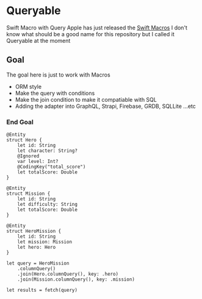 # Queryable
Swift Macro with Query 
Apple has just released the [Swift Macros](https://docs.swift.org/swift-book/documentation/the-swift-programming-language/macros/)
I don't know what should be a good name for this repository but I called it Queryable at the moment 

## Goal 

The goal here is just to work with Macros 
- ORM style
- Make the query with conditions
- Make the join condition to make it compatiable with SQL
- Adding the adapter into GraphQL, Strapi, Firebase, GRDB, SQLLite ...etc

### End Goal
```
@Entity
struct Hero {
    let id: String
    let character: String?
    @Ignored
    var level: Int?
    @CodingKey("total_score")
    let totalScore: Double
}

@Entity
struct Mission {
    let id: String
    let difficulty: String
    let totalScore: Double
}

@Entity
struct HeroMission {
    let id: String
    let mission: Mission
    let hero: Hero
}

let query = HeroMission
    .columnQuery()
    .join(Hero.columnQuery(), key: .hero)
    .join(Mission.columnQuery(), key: .mission)

let results = fetch(query)
```
